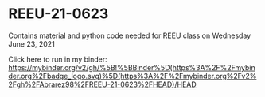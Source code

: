 # REEU-21-0623

Contains material and python code needed for REEU class on Wednesday June 23, 2021

Click here to run in my binder:
https://mybinder.org/v2/gh/%5B!%5BBinder%5D(https%3A%2F%2Fmybinder.org%2Fbadge_logo.svg)%5D(https%3A%2F%2Fmybinder.org%2Fv2%2Fgh%2FAbrarez98%2FREEU-21-0623%2FHEAD)/HEAD 
